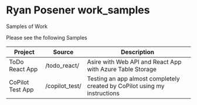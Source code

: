 # Ryan Posener work_samples
Samples of Work

Please see the following Samples

| Project | Source | Description            |
|---------|--------|------------------------|
| ToDo React App | /todo_react/ | Asire with Web API and React App with Azure Table Storage |
| CoPilot Test App | /copilot_test/ | Testing an app almost completely created by CoPilot using my instructions |


